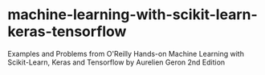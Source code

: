 # machine-learning-with-scikit-learn-keras-tensorflow
Examples and Problems from O'Reilly Hands-on Machine Learning with Scikit-Learn, Keras and Tensorflow by Aurelien Geron 2nd Edition
